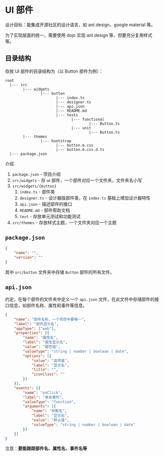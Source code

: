 # UI 部件

设计目标：能集成开源社区的设计语言，如 ant.design，google material 等。

为了实现层面的统一，需要使用 dojo 实现 ant.design 等，但要充分复用样式等。

## 目录结构

存放 UI 部件的目录结构为（以 Button 部件为例）：

```text
root
  |--- src
        |--- widgets
                |--- button
                       |--- index.ts
                       |--- designer.ts
                       |--- api.json
                       |--- README.md
                       |--- tests
                              |--- functional
                                      |--- Button.ts
                              |--- unit
                                      |--- Button.ts
        |--- themes
                |--- bootstrap
                       |--- button.m.css
                       |--- button.m.css.d.ts
  |--- package.json
```

介绍

1. `package.json` - 项目介绍
2. `src/widgets` - 存 ui 部件，一个部件对应一个文件夹，文件夹名小写
3. `src/widgets/{button}`
   1. `index.ts` - 部件类
   2. `designer.ts` - 设计器版部件类，在 `index.ts` 基础上增加设计器特性
   3. `api.json` - 描述部件的接口
   4. `README.md` - 部件帮助文档
   5. `test` - 存放单元测试和功能测试
4. `src/themes` - 存放样式主题，一个文件夹对应一个主题

## `package.json`

```json
{
    "name": "",
    "version": ""
}
```

其中 `src/button` 文件夹中存储 `Button` 部件的所有文件。

## `api.json`

约定，在每个部件的文件夹中定义一个 `api.json` 文件，在此文件中存储部件的接口信息，如部件名称、属性和事件等信息。

```json
{
    "name": "部件名称，一个项目中要唯一",
    "label": "部件显示名",
    "appType": ["web"],
    "properties": [{
        "name": "属性名",
        "label": "属性显示名",
        "value": "属性值",
        "valueType": "string | number | boolean | date",
        "options": [{
            "value": "选项值",
            "label": "显示名",
            "title": "",
            "iconClass": ""
        }]
    }],
    "events": [{
        "name": "onClick",
        "label": "单击事件",
        "valueType": "function",
        "arguments": [{
            "name": "参数名",
            "label": "显示名",
            "value": "默认值",
            "valueType": "string | number | boolean | date"
        }]
    }]
}
```

注意：**要能跟踪部件名、属性名、事件名等**